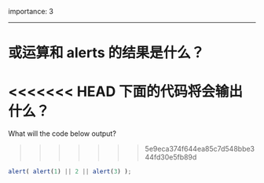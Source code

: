importance: 3

---

# 或运算和 alerts 的结果是什么？

<<<<<<< HEAD
下面的代码将会输出什么？
=======
What will the code below output?
>>>>>>> 5e9eca374f644ea85c7d548bbe344fd30e5fb89d

```js
alert( alert(1) || 2 || alert(3) );
```

